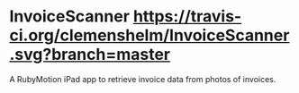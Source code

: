 InvoiceScanner https://travis-ci.org/clemenshelm/InvoiceScanner.svg?branch=master
==============

A RubyMotion iPad app to retrieve invoice data from photos of invoices.
